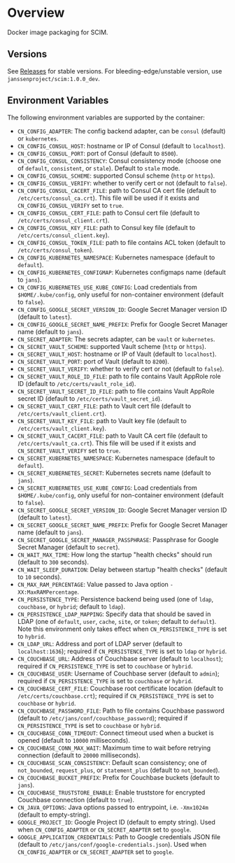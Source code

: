 # Overview

Docker image packaging for SCIM.

## Versions

See [Releases](https://github.com/JanssenProject/docker-jans-scim/releases) for stable versions.
For bleeding-edge/unstable version, use `janssenproject/scim:1.0.0_dev`.

## Environment Variables

The following environment variables are supported by the container:

- `CN_CONFIG_ADAPTER`: The config backend adapter, can be `consul` (default) or `kubernetes`.
- `CN_CONFIG_CONSUL_HOST`: hostname or IP of Consul (default to `localhost`).
- `CN_CONFIG_CONSUL_PORT`: port of Consul (default to `8500`).
- `CN_CONFIG_CONSUL_CONSISTENCY`: Consul consistency mode (choose one of `default`, `consistent`, or `stale`). Default to `stale` mode.
- `CN_CONFIG_CONSUL_SCHEME`: supported Consul scheme (`http` or `https`).
- `CN_CONFIG_CONSUL_VERIFY`: whether to verify cert or not (default to `false`).
- `CN_CONFIG_CONSUL_CACERT_FILE`: path to Consul CA cert file (default to `/etc/certs/consul_ca.crt`). This file will be used if it exists and `CN_CONFIG_CONSUL_VERIFY` set to `true`.
- `CN_CONFIG_CONSUL_CERT_FILE`: path to Consul cert file (default to `/etc/certs/consul_client.crt`).
- `CN_CONFIG_CONSUL_KEY_FILE`: path to Consul key file (default to `/etc/certs/consul_client.key`).
- `CN_CONFIG_CONSUL_TOKEN_FILE`: path to file contains ACL token (default to `/etc/certs/consul_token`).
- `CN_CONFIG_KUBERNETES_NAMESPACE`: Kubernetes namespace (default to `default`).
- `CN_CONFIG_KUBERNETES_CONFIGMAP`: Kubernetes configmaps name (default to `jans`).
- `CN_CONFIG_KUBERNETES_USE_KUBE_CONFIG`: Load credentials from `$HOME/.kube/config`, only useful for non-container environment (default to `false`).
- `CN_CONFIG_GOOGLE_SECRET_VERSION_ID`: Google Secret Manager version ID (default to `latest`).
- `CN_CONFIG_GOOGLE_SECRET_NAME_PREFIX`: Prefix for Google Secret Manager name (default to `jans`).
- `CN_SECRET_ADAPTER`: The secrets adapter, can be `vault` or `kubernetes`.
- `CN_SECRET_VAULT_SCHEME`: supported Vault scheme (`http` or `https`).
- `CN_SECRET_VAULT_HOST`: hostname or IP of Vault (default to `localhost`).
- `CN_SECRET_VAULT_PORT`: port of Vault (default to `8200`).
- `CN_SECRET_VAULT_VERIFY`: whether to verify cert or not (default to `false`).
- `CN_SECRET_VAULT_ROLE_ID_FILE`: path to file contains Vault AppRole role ID (default to `/etc/certs/vault_role_id`).
- `CN_SECRET_VAULT_SECRET_ID_FILE`: path to file contains Vault AppRole secret ID (default to `/etc/certs/vault_secret_id`).
- `CN_SECRET_VAULT_CERT_FILE`: path to Vault cert file (default to `/etc/certs/vault_client.crt`).
- `CN_SECRET_VAULT_KEY_FILE`: path to Vault key file (default to `/etc/certs/vault_client.key`).
- `CN_SECRET_VAULT_CACERT_FILE`: path to Vault CA cert file (default to `/etc/certs/vault_ca.crt`). This file will be used if it exists and `CN_SECRET_VAULT_VERIFY` set to `true`.
- `CN_SECRET_KUBERNETES_NAMESPACE`: Kubernetes namespace (default to `default`).
- `CN_SECRET_KUBERNETES_SECRET`: Kubernetes secrets name (default to `jans`).
- `CN_SECRET_KUBERNETES_USE_KUBE_CONFIG`: Load credentials from `$HOME/.kube/config`, only useful for non-container environment (default to `false`).
- `CN_SECRET_GOOGLE_SECRET_VERSION_ID`: Google Secret Manager version ID (default to `latest`).
- `CN_SECRET_GOOGLE_SECRET_NAME_PREFIX`: Prefix for Google Secret Manager name (default to `jans`).
- `CN_SECRET_GOOGLE_SECRET_MANAGER_PASSPHRASE`: Passphrase for Google Secret Manager (default to `secret`).
- `CN_WAIT_MAX_TIME`: How long the startup "health checks" should run (default to `300` seconds).
- `CN_WAIT_SLEEP_DURATION`: Delay between startup "health checks" (default to `10` seconds).
- `CN_MAX_RAM_PERCENTAGE`: Value passed to Java option `-XX:MaxRAMPercentage`.
- `CN_PERSISTENCE_TYPE`: Persistence backend being used (one of `ldap`, `couchbase`, or `hybrid`; default to `ldap`).
- `CN_PERSISTENCE_LDAP_MAPPING`: Specify data that should be saved in LDAP (one of `default`, `user`, `cache`, `site`, or `token`; default to `default`). Note this environment only takes effect when `CN_PERSISTENCE_TYPE` is set to `hybrid`.
- `CN_LDAP_URL`: Address and port of LDAP server (default to `localhost:1636`); required if `CN_PERSISTENCE_TYPE` is set to `ldap` or `hybrid`.
- `CN_COUCHBASE_URL`: Address of Couchbase server (default to `localhost`); required if `CN_PERSISTENCE_TYPE` is set to `couchbase` or `hybrid`.
- `CN_COUCHBASE_USER`: Username of Couchbase server (default to `admin`); required if `CN_PERSISTENCE_TYPE` is set to `couchbase` or `hybrid`.
- `CN_COUCHBASE_CERT_FILE`: Couchbase root certificate location (default to `/etc/certs/couchbase.crt`); required if `CN_PERSISTENCE_TYPE` is set to `couchbase` or `hybrid`.
- `CN_COUCHBASE_PASSWORD_FILE`: Path to file contains Couchbase password (default to `/etc/jans/conf/couchbase_password`); required if `CN_PERSISTENCE_TYPE` is set to `couchbase` or `hybrid`.
- `CN_COUCHBASE_CONN_TIMEOUT`: Connect timeout used when a bucket is opened (default to `10000` milliseconds).
- `CN_COUCHBASE_CONN_MAX_WAIT`: Maximum time to wait before retrying connection (default to `20000` milliseconds).
- `CN_COUCHBASE_SCAN_CONSISTENCY`: Default scan consistency; one of `not_bounded`, `request_plus`, or `statement_plus` (default to `not_bounded`).
- `CN_COUCHBASE_BUCKET_PREFIX`: Prefix for Couchbase buckets (default to `jans`).
- `CN_COUCHBASE_TRUSTSTORE_ENABLE`: Enable truststore for encrypted Couchbase connection (default to `true`).
- `CN_JAVA_OPTIONS`: Java options passed to entrypoint, i.e. `-Xmx1024m` (default to empty-string).
- `GOOGLE_PROJECT_ID`: Google Project ID (default to empty string). Used when `CN_CONFIG_ADAPTER` or `CN_SECRET_ADAPTER` set to `google`.
- `GOOGLE_APPLICATION_CREDENTIALS`: Path to Google credentials JSON file (default to `/etc/jans/conf/google-credentials.json`). Used when `CN_CONFIG_ADAPTER` or `CN_SECRET_ADAPTER` set to `google`.
